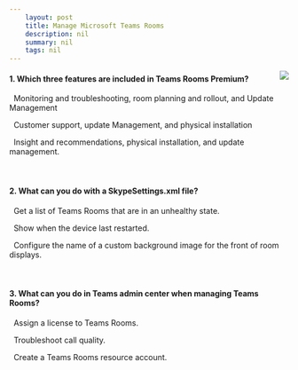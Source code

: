 ```yaml
---
    layout: post
    title: Manage Microsoft Teams Rooms 
    description: nil
    summary: nil
    tags: nil
---
```



 <a target="_blank" href="https://docs.microsoft.com/en-us/learn/modules/m365-teams-rooms-manage/knowledge-check/"><i class="fas fa-external-link-alt"></i> </a>
 <img align="right" src="https://docs.microsoft.com/en-us/learn/achievements/manage-teams-rooms.svg">
####  1. Which three features are included in Teams Rooms Premium?


<i class='fas fa-check-square' style='color: Dodgerblue;'></i> &nbsp;&nbsp;Monitoring and troubleshooting, room planning and rollout, and Update Management

<i class='far fa-square'></i> &nbsp;&nbsp;Customer support, update Management, and physical installation

<i class='far fa-square'></i> &nbsp;&nbsp;Insight and recommendations,  physical installation, and update management.
<br />
<br />
<br />

####  2. What can you do with a SkypeSettings.xml file?


<i class='far fa-square'></i> &nbsp;&nbsp;Get a list of Teams Rooms that are in an unhealthy state.

<i class='far fa-square'></i> &nbsp;&nbsp;Show when the device last restarted.

<i class='fas fa-check-square' style='color: Dodgerblue;'></i> &nbsp;&nbsp;Configure the name of a custom background image for the front of room displays.
<br />
<br />
<br />

####  3. What can you do in Teams admin center when managing Teams Rooms?


<i class='far fa-square'></i> &nbsp;&nbsp;Assign a license to Teams Rooms.

<i class='fas fa-check-square' style='color: Dodgerblue;'></i> &nbsp;&nbsp;Troubleshoot call quality.

<i class='far fa-square'></i> &nbsp;&nbsp;Create a Teams Rooms resource account.
<br />
<br />
<br />
